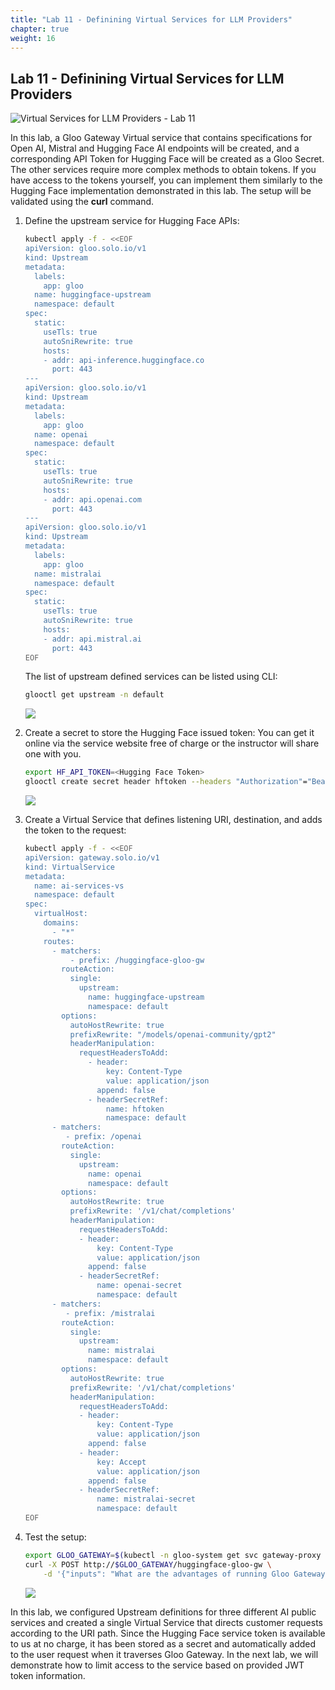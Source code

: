 ```yaml
---
title: "Lab 11 - Definining Virtual Services for LLM Providers"
chapter: true
weight: 16
---
```


## Lab 11 - Definining Virtual Services for LLM Providers

![Virtual Services for LLM Providers - Lab 11](/images/gg-workshop-lab11.png)

In this lab, a Gloo Gateway Virtual service that contains specifications for Open AI, Mistral and Hugging Face AI endpoints will be created, and a corresponding API Token for Hugging Face will be created as a Gloo Secret. The other services require more complex methods to obtain tokens. If you have access to the tokens yourself, you can implement them similarly to the Hugging Face implementation demonstrated in this lab. The setup will be validated using the **curl** command.

1. Define the upstream service for Hugging Face APIs:

   ```bash
   kubectl apply -f - <<EOF
   apiVersion: gloo.solo.io/v1
   kind: Upstream
   metadata:
     labels:
       app: gloo
     name: huggingface-upstream
     namespace: default
   spec:
     static:
       useTls: true
       autoSniRewrite: true
       hosts:
       - addr: api-inference.huggingface.co
         port: 443
   ---
   apiVersion: gloo.solo.io/v1
   kind: Upstream
   metadata:
     labels:
       app: gloo
     name: openai
     namespace: default
   spec:
     static:
       useTls: true
       autoSniRewrite: true
       hosts:
       - addr: api.openai.com
         port: 443
   ---
   apiVersion: gloo.solo.io/v1
   kind: Upstream
   metadata:
     labels:
       app: gloo
     name: mistralai
     namespace: default
   spec:
     static:
       useTls: true
       autoSniRewrite: true
       hosts:
       - addr: api.mistral.ai
         port: 443
   EOF
   ```

   The list of upstream defined services can be listed using CLI:

   ```bash
   glooctl get upstream -n default
   ```

   ![](/images/gg_glooctl_get_upstream.png)

2. Create a secret to store the Hugging Face issued token: You can get it online via the service website free of charge or the instructor will share one with you.

   ```bash
   export HF_API_TOKEN=<Hugging Face Token>
   glooctl create secret header hftoken --headers "Authorization"="Bearer $HF_API_TOKEN" -n default
   ```

   ![](/images/gg_glooctl_create_secret.png)

3. Create a Virtual Service that defines listening URI, destination, and adds the token to the request:

   ```bash
   kubectl apply -f - <<EOF
   apiVersion: gateway.solo.io/v1
   kind: VirtualService
   metadata:
     name: ai-services-vs
     namespace: default
   spec:
     virtualHost:
       domains:
         - "*"
       routes:
         - matchers:
             - prefix: /huggingface-gloo-gw
           routeAction:
             single:
               upstream:
                 name: huggingface-upstream
                 namespace: default
           options:
             autoHostRewrite: true
             prefixRewrite: "/models/openai-community/gpt2"
             headerManipulation:
               requestHeadersToAdd:
                 - header:
                     key: Content-Type
                     value: application/json
                   append: false
                 - headerSecretRef:
                     name: hftoken
                     namespace: default
         - matchers:
            - prefix: /openai
           routeAction:
             single:
               upstream:
                 name: openai
                 namespace: default
           options:
             autoHostRewrite: true
             prefixRewrite: '/v1/chat/completions'
             headerManipulation:
               requestHeadersToAdd:
               - header:
                   key: Content-Type
                   value: application/json
                 append: false
               - headerSecretRef:
                   name: openai-secret
                   namespace: default
         - matchers:
            - prefix: /mistralai
           routeAction:
             single:
               upstream:
                 name: mistralai
                 namespace: default
           options:
             autoHostRewrite: true
             prefixRewrite: '/v1/chat/completions'
             headerManipulation:
               requestHeadersToAdd:
               - header:
                   key: Content-Type
                   value: application/json
                 append: false
               - header:
                   key: Accept
                   value: application/json
                 append: false
               - headerSecretRef:
                   name: mistralai-secret
                   namespace: default
   EOF
   ```

4. Test the setup:

   ```bash
   export GLOO_GATEWAY=$(kubectl -n gloo-system get svc gateway-proxy -o jsonpath='{.status.loadBalancer.ingress[0].*}')
   curl -X POST http://$GLOO_GATEWAY/huggingface-gloo-gw \
       -d '{"inputs": "What are the advantages of running Gloo Gateway in AWS?"}'
   ```

   ![](/images/gg_curl_test_1.png)

In this lab, we configured Upstream definitions for three different AI public services and created a single Virtual Service that directs customer requests according to the URI path. Since the Hugging Face service token is available to us at no charge, it has been stored as a secret and automatically added to the user request when it traverses Gloo Gateway. In the next lab, we will demonstrate how to limit access to the service based on provided JWT token information.
